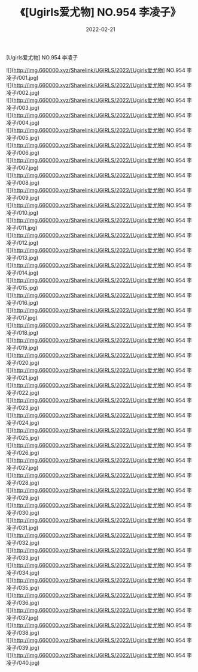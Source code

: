 ﻿---
layout: post
title:  《[Ugirls爱尤物] NO.954 李凌子》
date:   2022-02-21
img: http://img.660000.xyz/Sharelink/UGIRLS/2022/[Ugirls爱尤物] NO.954 李凌子/000.jpg
categories: [美女, 清纯, 唯美]
---

[Ugirls爱尤物] NO.954 李凌子

 ![](http://img.660000.xyz/Sharelink/UGIRLS/2022/[Ugirls爱尤物] NO.954 李凌子/001.jpg) <br>![](http://img.660000.xyz/Sharelink/UGIRLS/2022/[Ugirls爱尤物] NO.954 李凌子/002.jpg) <br>![](http://img.660000.xyz/Sharelink/UGIRLS/2022/[Ugirls爱尤物] NO.954 李凌子/003.jpg) <br>![](http://img.660000.xyz/Sharelink/UGIRLS/2022/[Ugirls爱尤物] NO.954 李凌子/004.jpg) <br>![](http://img.660000.xyz/Sharelink/UGIRLS/2022/[Ugirls爱尤物] NO.954 李凌子/005.jpg) <br>![](http://img.660000.xyz/Sharelink/UGIRLS/2022/[Ugirls爱尤物] NO.954 李凌子/006.jpg) <br>![](http://img.660000.xyz/Sharelink/UGIRLS/2022/[Ugirls爱尤物] NO.954 李凌子/007.jpg) <br>![](http://img.660000.xyz/Sharelink/UGIRLS/2022/[Ugirls爱尤物] NO.954 李凌子/008.jpg) <br>![](http://img.660000.xyz/Sharelink/UGIRLS/2022/[Ugirls爱尤物] NO.954 李凌子/009.jpg) <br>![](http://img.660000.xyz/Sharelink/UGIRLS/2022/[Ugirls爱尤物] NO.954 李凌子/010.jpg) <br>![](http://img.660000.xyz/Sharelink/UGIRLS/2022/[Ugirls爱尤物] NO.954 李凌子/011.jpg) <br>![](http://img.660000.xyz/Sharelink/UGIRLS/2022/[Ugirls爱尤物] NO.954 李凌子/012.jpg) <br>![](http://img.660000.xyz/Sharelink/UGIRLS/2022/[Ugirls爱尤物] NO.954 李凌子/013.jpg) <br>![](http://img.660000.xyz/Sharelink/UGIRLS/2022/[Ugirls爱尤物] NO.954 李凌子/014.jpg) <br>![](http://img.660000.xyz/Sharelink/UGIRLS/2022/[Ugirls爱尤物] NO.954 李凌子/015.jpg) <br>![](http://img.660000.xyz/Sharelink/UGIRLS/2022/[Ugirls爱尤物] NO.954 李凌子/016.jpg) <br>![](http://img.660000.xyz/Sharelink/UGIRLS/2022/[Ugirls爱尤物] NO.954 李凌子/017.jpg) <br>![](http://img.660000.xyz/Sharelink/UGIRLS/2022/[Ugirls爱尤物] NO.954 李凌子/018.jpg) <br>![](http://img.660000.xyz/Sharelink/UGIRLS/2022/[Ugirls爱尤物] NO.954 李凌子/019.jpg) <br>![](http://img.660000.xyz/Sharelink/UGIRLS/2022/[Ugirls爱尤物] NO.954 李凌子/020.jpg) <br>![](http://img.660000.xyz/Sharelink/UGIRLS/2022/[Ugirls爱尤物] NO.954 李凌子/021.jpg) <br>![](http://img.660000.xyz/Sharelink/UGIRLS/2022/[Ugirls爱尤物] NO.954 李凌子/022.jpg) <br>![](http://img.660000.xyz/Sharelink/UGIRLS/2022/[Ugirls爱尤物] NO.954 李凌子/023.jpg) <br>![](http://img.660000.xyz/Sharelink/UGIRLS/2022/[Ugirls爱尤物] NO.954 李凌子/024.jpg) <br>![](http://img.660000.xyz/Sharelink/UGIRLS/2022/[Ugirls爱尤物] NO.954 李凌子/025.jpg) <br>![](http://img.660000.xyz/Sharelink/UGIRLS/2022/[Ugirls爱尤物] NO.954 李凌子/026.jpg) <br>![](http://img.660000.xyz/Sharelink/UGIRLS/2022/[Ugirls爱尤物] NO.954 李凌子/027.jpg) <br>![](http://img.660000.xyz/Sharelink/UGIRLS/2022/[Ugirls爱尤物] NO.954 李凌子/028.jpg) <br>![](http://img.660000.xyz/Sharelink/UGIRLS/2022/[Ugirls爱尤物] NO.954 李凌子/029.jpg) <br>![](http://img.660000.xyz/Sharelink/UGIRLS/2022/[Ugirls爱尤物] NO.954 李凌子/030.jpg) <br>![](http://img.660000.xyz/Sharelink/UGIRLS/2022/[Ugirls爱尤物] NO.954 李凌子/031.jpg) <br>![](http://img.660000.xyz/Sharelink/UGIRLS/2022/[Ugirls爱尤物] NO.954 李凌子/032.jpg) <br>![](http://img.660000.xyz/Sharelink/UGIRLS/2022/[Ugirls爱尤物] NO.954 李凌子/033.jpg) <br>![](http://img.660000.xyz/Sharelink/UGIRLS/2022/[Ugirls爱尤物] NO.954 李凌子/034.jpg) <br>![](http://img.660000.xyz/Sharelink/UGIRLS/2022/[Ugirls爱尤物] NO.954 李凌子/035.jpg) <br>![](http://img.660000.xyz/Sharelink/UGIRLS/2022/[Ugirls爱尤物] NO.954 李凌子/036.jpg) <br>![](http://img.660000.xyz/Sharelink/UGIRLS/2022/[Ugirls爱尤物] NO.954 李凌子/037.jpg) <br>![](http://img.660000.xyz/Sharelink/UGIRLS/2022/[Ugirls爱尤物] NO.954 李凌子/038.jpg) <br>![](http://img.660000.xyz/Sharelink/UGIRLS/2022/[Ugirls爱尤物] NO.954 李凌子/039.jpg) <br>![](http://img.660000.xyz/Sharelink/UGIRLS/2022/[Ugirls爱尤物] NO.954 李凌子/040.jpg) <br>